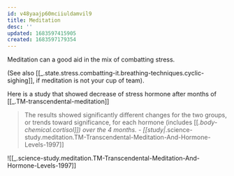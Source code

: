 ```yaml
---
id: v48yaajp60mciiuldamvil9
title: Meditation
desc: ''
updated: 1683597415905
created: 1683597179354
---
```


Meditation can a good aid in the mix of combatting stress. 

(See also [[_.state.stress.combatting-it.breathing-techniques.cyclic-sighing]], if meditation is not your cup of team).

Here is a study that showed decrease of stress hormone after months of   [[_.TM-transcendental-meditation]] 

> The results showed significantly different changes for the two groups, or trends toward significance, for each hormone (includes [[_.body-chemical.cortisol]]) over the 4 months. - [[study|_.science-study.meditation.TM-Transcendental-Meditation-And-Hormone-Levels-1997]]

![[_.science-study.meditation.TM-Transcendental-Meditation-And-Hormone-Levels-1997]]